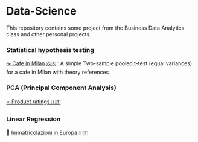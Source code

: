 # Data-Science
This repository contains some project from the Business Data Analytics class and other personal projects.


### Statistical hypothesis testing 
[:coffee: Cafe in Milan :gb:](/Pages/cafe-in-Milan.md)
: A simple Two-sample pooled t-test (equal variances) for a cafe in Milan with theory references

### PCA (Principal Component Analysis)
[:star: Product ratings :it:](/Pages/Product_ratings.md)

### Linear Regression
[:car: Immatricolazioni in Europa :it:](/Pages/Immatricolazioni-in-Europa.md)